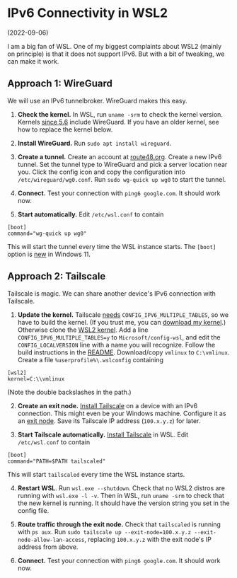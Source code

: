 # IPv6 Connectivity in WSL2
(2022-09-06)

I am a big fan of WSL.
One of my biggest complaints about WSL2 (mainly on principle) is that it does not support IPv6.
But with a bit of tweaking, we can make it work.

## Approach 1: WireGuard
We will use an IPv6 tunnelbroker.
WireGuard makes this easy.

1. **Check the kernel.**
In WSL, run `uname -srm` to check the kernel version.
Kernels [since 5.6](https://duo.com/decipher/wireguard-vpn-added-to-linux-kernel) include WireGuard.
If you have an older kernel, see how to replace the kernel below.

2. **Install WireGuard.**
Run `sudo apt install wireguard`.

3. **Create a tunnel.**
Create an account at [route48.org](https://route48.org/).
Create a new IPv6 tunnel.
Set the tunnel type to WireGuard and pick a server location near you.
Click the config icon and copy the configuration into `/etc/wireguard/wg0.conf`.
Run `sudo wg-quick up wg0` to start the tunnel.

4. **Connect.**
Test your connection with `ping6 google.com`.
It should work now.

5. **Start automatically.**
Edit `/etc/wsl.conf` to contain
```
[boot]
command="wg-quick up wg0"
```
This will start the tunnel every time the WSL instance starts.
The `[boot]` option is [new](https://docs.microsoft.com/en-us/windows/wsl/wsl-config) in Windows 11.

## Approach 2: Tailscale
Tailscale is magic.
We can share another device's IPv6 connection with Tailscale.

1. **Update the kernel.**
Tailscale [needs](https://github.com/tailscale/tailscale/issues/3420) `CONFIG_IPV6_MULTIPLE_TABLES`, so we have to build the kernel.
(If you trust me, you can [download my kernel](https://github.com/linusbrogan/WSL2-Linux-Kernel/releases).)
Otherwise clone the [WSL2 kernel](https://github.com/microsoft/WSL2-Linux-Kernel).
Add a line `CONFIG_IPV6_MULTIPLE_TABLES=y` to `Microsoft/config-wsl`, and edit the `CONFIG_LOCALVERSION` line with a name you will recognize.
Follow the build instructions in the [README](https://github.com/microsoft/WSL2-Linux-Kernel#readme).
Download/copy `vmlinux` to `C:\vmlinux`.
Create a file `%userprofile%\.wslconfig` containing
```
[wsl2]
kernel=C:\\vmlinux
```
(Note the double backslashes in the path.)

2. **Create an exit node.**
[Install Tailscale](https://tailscale.com/kb/installation/) on a device with an IPv6 connection.
This might even be your Windows machine.
Configure it as an [exit node](https://tailscale.com/kb/1103/exit-nodes/).
Save its Tailscale IP address (`100.x.y.z`) for later.

3. **Start Tailscale automatically.**
[Install Tailscale](https://tailscale.com/kb/1031/install-linux/) in WSL.
Edit `/etc/wsl.conf` to contain
```
[boot]
command="PATH=$PATH tailscaled"
```
This will start `tailscaled` every time the WSL instance starts.

4. **Restart WSL**.
Run `wsl.exe --shutdown`.
Check that no WSL2 distros are running with `wsl.exe -l -v`.
Then in WSL, run `uname -srm` to check that the new kernel is running.
It should have the version string you set in the config file.

5. **Route traffic through the exit node.**
Check that `tailscaled` is running with `ps aux`.
Run `sudo tailscale up --exit-node=100.x.y.z --exit-node-allow-lan-access`, replacing `100.x.y.z` with the exit node's IP address from above.

6. **Connect.**
Test your connection with `ping6 google.com`.
It should work now.
